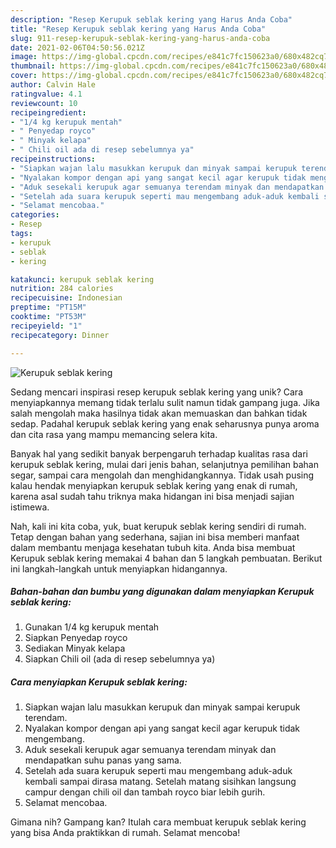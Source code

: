 ```yaml
---
description: "Resep Kerupuk seblak kering yang Harus Anda Coba"
title: "Resep Kerupuk seblak kering yang Harus Anda Coba"
slug: 911-resep-kerupuk-seblak-kering-yang-harus-anda-coba
date: 2021-02-06T04:50:56.021Z
image: https://img-global.cpcdn.com/recipes/e841c7fc150623a0/680x482cq70/kerupuk-seblak-kering-foto-resep-utama.jpg
thumbnail: https://img-global.cpcdn.com/recipes/e841c7fc150623a0/680x482cq70/kerupuk-seblak-kering-foto-resep-utama.jpg
cover: https://img-global.cpcdn.com/recipes/e841c7fc150623a0/680x482cq70/kerupuk-seblak-kering-foto-resep-utama.jpg
author: Calvin Hale
ratingvalue: 4.1
reviewcount: 10
recipeingredient:
- "1/4 kg kerupuk mentah"
- " Penyedap royco"
- " Minyak kelapa"
- " Chili oil ada di resep sebelumnya ya"
recipeinstructions:
- "Siapkan wajan lalu masukkan kerupuk dan minyak sampai kerupuk terendam."
- "Nyalakan kompor dengan api yang sangat kecil agar kerupuk tidak mengembang."
- "Aduk sesekali kerupuk agar semuanya terendam minyak dan mendapatkan suhu panas yang sama."
- "Setelah ada suara kerupuk seperti mau mengembang aduk-aduk kembali sampai dirasa matang. Setelah matang sisihkan langsung campur dengan chili oil dan tambah royco biar lebih gurih."
- "Selamat mencobaa."
categories:
- Resep
tags:
- kerupuk
- seblak
- kering

katakunci: kerupuk seblak kering 
nutrition: 284 calories
recipecuisine: Indonesian
preptime: "PT15M"
cooktime: "PT53M"
recipeyield: "1"
recipecategory: Dinner

---
```



![Kerupuk seblak kering](https://img-global.cpcdn.com/recipes/e841c7fc150623a0/680x482cq70/kerupuk-seblak-kering-foto-resep-utama.jpg)

Sedang mencari inspirasi resep kerupuk seblak kering yang unik? Cara menyiapkannya memang tidak terlalu sulit namun tidak gampang juga. Jika salah mengolah maka hasilnya tidak akan memuaskan dan bahkan tidak sedap. Padahal kerupuk seblak kering yang enak seharusnya punya aroma dan cita rasa yang mampu memancing selera kita.

Banyak hal yang sedikit banyak berpengaruh terhadap kualitas rasa dari kerupuk seblak kering, mulai dari jenis bahan, selanjutnya pemilihan bahan segar, sampai cara mengolah dan menghidangkannya. Tidak usah pusing kalau hendak menyiapkan kerupuk seblak kering yang enak di rumah, karena asal sudah tahu triknya maka hidangan ini bisa menjadi sajian istimewa.




Nah, kali ini kita coba, yuk, buat kerupuk seblak kering sendiri di rumah. Tetap dengan bahan yang sederhana, sajian ini bisa memberi manfaat dalam membantu menjaga kesehatan tubuh kita. Anda bisa membuat Kerupuk seblak kering memakai 4 bahan dan 5 langkah pembuatan. Berikut ini langkah-langkah untuk menyiapkan hidangannya.

<!--inarticleads1-->

##### Bahan-bahan dan bumbu yang digunakan dalam menyiapkan Kerupuk seblak kering:

1. Gunakan 1/4 kg kerupuk mentah
1. Siapkan  Penyedap royco
1. Sediakan  Minyak kelapa
1. Siapkan  Chili oil (ada di resep sebelumnya ya)




<!--inarticleads2-->

##### Cara menyiapkan Kerupuk seblak kering:

1. Siapkan wajan lalu masukkan kerupuk dan minyak sampai kerupuk terendam.
1. Nyalakan kompor dengan api yang sangat kecil agar kerupuk tidak mengembang.
1. Aduk sesekali kerupuk agar semuanya terendam minyak dan mendapatkan suhu panas yang sama.
1. Setelah ada suara kerupuk seperti mau mengembang aduk-aduk kembali sampai dirasa matang. Setelah matang sisihkan langsung campur dengan chili oil dan tambah royco biar lebih gurih.
1. Selamat mencobaa.




Gimana nih? Gampang kan? Itulah cara membuat kerupuk seblak kering yang bisa Anda praktikkan di rumah. Selamat mencoba!
